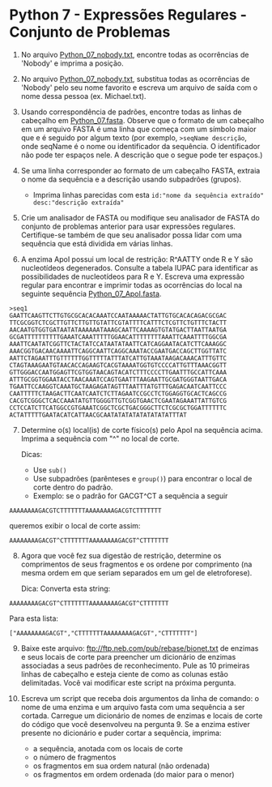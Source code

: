 Python 7 - Expressões Regulares - Conjunto de Problemas
===================

1. No arquivo [Python_07_nobody.txt](https://raw.githubusercontent.com/prog4biol/pfb2019/master/files/Python_07_nobody.txt), encontre todas as ocorrências de 'Nobody' e imprima a posição.

2. No arquivo [Python_07_nobody.txt](https://raw.githubusercontent.com/prog4biol/pfb2019/master/files/Python_07_nobody.txt), substitua todas as ocorrências de 'Nobody' pelo seu nome favorito e escreva um arquivo de saída com o nome dessa pessoa (ex. Michael.txt).

3. Usando correspondência de padrões, encontre todas as linhas de cabeçalho em [Python_07.fasta](https://raw.githubusercontent.com/prog4biol/pfb2019/master/files/Python_07.fasta). Observe que o formato de um cabeçalho em um arquivo FASTA é uma linha que começa com um símbolo maior que e é seguido por algum texto (por exemplo, `>seqName descrição`, onde seqName é o nome ou identificador da sequência. O identificador não pode ter espaços nele. A descrição que o segue pode ter espaços.)

4. Se uma linha corresponder ao formato de um cabeçalho FASTA, extraia o nome da sequência e a descrição usando subpadrões (grupos).
   - Imprima linhas parecidas com esta `id:"nome da sequência extraído" desc:"descrição extraída"`

5. Crie um analisador de FASTA ou modifique seu analisador de FASTA do conjunto de problemas anterior para usar expressões regulares. Certifique-se também de que seu analisador possa lidar com uma sequência que está dividida em várias linhas.

6. A enzima ApoI possui um local de restrição: R^AATTY onde R e Y são nucleotídeos degenerados. Consulte a tabela IUPAC para identificar as possibilidades de nucleotídeos para R e Y. Escreva uma expressão regular para encontrar e imprimir todas as ocorrências do local na seguinte sequência [Python_07_ApoI.fasta](https://raw.githubusercontent.com/prog4biol/pfb2019/master/files/Python_07_ApoI.fasta).

```
>seq1
GAATTCAAGTTCTTGTGCGCACACAAATCCAATAAAAACTATTGTGCACACAGACGCGAC
TTCGCGGTCTCGCTTGTTCTTGTTGTATTCGTATTTTCATTTCTCGTTCTGTTTCTACTT
AACAATGTGGTGATAATATAAAAAATAAAGCAATTCAAAAGTGTATGACTTAATTAATGA
GCGATTTTTTTTTTGAAATCAAATTTTTGGAACATTTTTTTTAAATTCAAATTTTGGCGA
AAATTCAATATCGGTTCTACTATCCATAATATAATTCATCAGGAATACATCTTCAAAGGC
AAACGGTGACAACAAAATTCAGGCAATTCAGGCAAATACCGAATGACCAGCTTGGTTATC
AATTCTAGAATTTGTTTTTTGGTTTTTATTTATCATTGTAAATAAGACAAACATTTGTTC
CTAGTAAAGAATGTAACACCAGAAGTCACGTAAAATGGTGTCCCCATTGTTTAAACGGTT
GTTGGGACCAATGGAGTTCGTGGTAACAGTACATCTTTCCCCTTGAATTTGCCATTCAAA
ATTTGCGGTGGAATACCTAACAAATCCAGTGAATTTAAGAATTGCGATGGGTAATTGACA
TGAATTCCAAGGTCAAATGCTAAGAGATAGTTTAATTTATGTTTGAGACAATCAATTCCC
CAATTTTTCTAAGACTTCAATCAATCTCTTAGAATCCGCCTCTGGAGGTGCACTCAGCCG
CACGTCGGGCTCACCAAATATGTTGGGGTTGTCGGTGAACTCGAATAGAAATTATTGTCG
CCTCCATCTTCATGGCCGTGAAATCGGCTCGCTGACGGGCTTCTCGCGCTGGATTTTTTC
ACTATTTTTGAATACATCATTAACGCAATATATATATATATATATTTAT
```


7. Determine o(s) local(is) de corte físico(s) pelo ApoI na sequência acima. Imprima a sequência com "^" no local de corte.

   Dicas:  
   - Use `sub()`
   - Use subpadrões (parênteses e `group()`) para encontrar o local de corte dentro do padrão.
   - Exemplo: se o padrão for GACGT^CT a sequência a seguir

```
AAAAAAAAGACGTCTTTTTTTAAAAAAAAGACGTCTTTTTTT
```
   queremos exibir o local de corte assim:

```
AAAAAAAAGACGT^CTTTTTTTAAAAAAAAGACGT^CTTTTTTT
```

8. Agora que você fez sua digestão de restrição, determine os comprimentos de seus fragmentos e os ordene por comprimento (na mesma ordem em que seriam separados em um gel de eletroforese).

   Dica: Converta esta string:

```
AAAAAAAAGACGT^CTTTTTTTAAAAAAAAGACGT^CTTTTTTT
```

   Para esta lista:

```
["AAAAAAAAGACGT","CTTTTTTTAAAAAAAAGACGT","CTTTTTTT"]
```

9. Baixe este arquivo: ftp://ftp.neb.com/pub/rebase/bionet.txt de enzimas e seus locais de corte para preencher um dicionário de enzimas associadas a seus padrões de reconhecimento. Pule as 10 primeiras linhas de cabeçalho e esteja ciente de como as colunas estão delimitadas. Você vai modificar este script na próxima pergunta.

10. Escreva um script que receba dois argumentos da linha de comando: o nome de uma enzima e um arquivo fasta com uma sequência a ser cortada. Carregue um dicionário de nomes de enzimas e locais de corte do código que você desenvolveu na pergunta 9.
    Se a enzima estiver presente no dicionário e puder cortar a sequência, imprima:
      - a sequência, anotada com os locais de corte
      - o número de fragmentos
      - os fragmentos em sua ordem natural (não ordenada)
      - os fragmentos em ordem ordenada (do maior para o menor)

